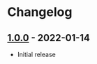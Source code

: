 # Changelog

## [1.0.0] - 2022-01-14
- Initial release 

<!---
## [Unreleased]
### Changed
- ...
--->

[1.0.0]: https://github.com/pushull/pushull-translation-provider/releases/tag/v1.0.0
<!---
[Unreleased]: https://github.com/pushull/pushull-translation-provider/compare/v1.0.0...HEAD
--->
